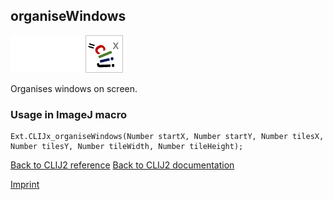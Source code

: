 ## organiseWindows
<img src="images/mini_empty_logo.png"/><img src="images/mini_empty_logo.png"/><img src="images/mini_clijx_logo.png"/>

Organises windows on screen.

### Usage in ImageJ macro
```
Ext.CLIJx_organiseWindows(Number startX, Number startY, Number tilesX, Number tilesY, Number tileWidth, Number tileHeight);
```


[Back to CLIJ2 reference](https://clij.github.io/clij2-docs/reference)
[Back to CLIJ2 documentation](https://clij.github.io/clij2-docs)

[Imprint](https://clij.github.io/imprint)

